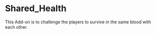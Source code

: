 # Shared_Health
This Add-on is to challenge the players to survive in the same blood with each other.
